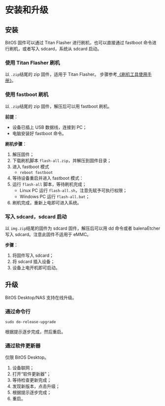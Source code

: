 # 安装和升级

## 安装

BitOS 固件可以通过 Titan Flasher 进行刷机，也可以直接通过 fastboot 命令进行刷机，或者写入 sdcard，系统从 sdcard 启动。

### 使用 Titan Flasher 刷机

以 `.zip`结尾的 zip 固件，适用于 Titan Flasher。
步骤参考[《刷机工具使用手册》](https://developer.spacemit.com/#/documentation?token=O6wlwlXcoiBZUikVNh2cczhin5d)。

### 使用 fastboot 刷机

以 `.zip`结尾的 zip 固件，解压后可以用 fastboot 刷机。

**前提**：
- 设备已插上 USB 数据线，连接到 PC；
- 电脑安装好 fastboot 命令。

**刷机步骤**：
1. 解压固件；
2. 下载刷机脚本 `flash-all.zip`，并解压到固件目录；
3. 进入 fastboot 模式
    - `reboot fastboot`
4. 等待设备重启并进入 fastboot 模式：
5. 运行 `flash-all` 脚本，等待刷机完成；
    - Linux PC 运行 `flash-all.sh`，注意先赋予可执行权限；
    - Windows PC 运行 `flash-all.bat`；
6. 刷机完成，重新上电即可进入系统。

### 写入 sdcard，sdcard 启动

以 `img.zip`结尾的固件为 sdcard 固件，解压后可以用 dd 命令或者 balenaEtcher 写入 sdcard。注意此固件不适用于 eMMC。

**步骤**：
1. 将固件写入 sdcard；
2. 将 sdcard 插入设备；
3. 设备上电开机即可启动。

## 升级

BitOS Desktop/NAS 支持在线升级。

### 通过命令行

```
sudo do-release-upgrade
```
根据提示逐步完成，然后重启。

### 通过软件更新器

仅限 BitOS Desktop。

1. 设备联网；
2. 打开“软件更新器”；
3. 等待检查更新完成；
4. 发现新版本，点击升级；
5. 根据提示逐步完成；
6. 重启。